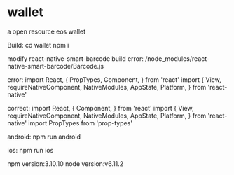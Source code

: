 # wallet
a open resource eos wallet

Build:
cd wallet 
npm i

modify react-native-smart-barcode build error:
/node_modules/react-native-smart-barcode/Barcode.js

error:
import React, {
    PropTypes,
    Component,
} from 'react'
import {
    View,
    requireNativeComponent,
    NativeModules,
    AppState,
    Platform,
} from 'react-native'

correct:
import React, {
    Component,
} from 'react'
import {
    View,
    requireNativeComponent,
    NativeModules,
    AppState,
    Platform,
} from 'react-native'
import PropTypes from 'prop-types'

android:
npm run android

ios:
npm run ios

npm version:3.10.10
node version:v6.11.2
